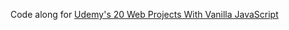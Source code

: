 Code along for [Udemy's 20 Web Projects With Vanilla JavaScript](https://www.udemy.com/course/web-projects-with-vanilla-javascript/)
